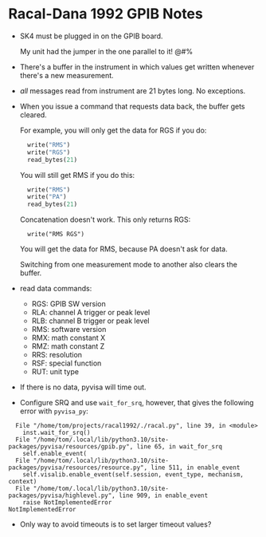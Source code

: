 # Racal-Dana 1992 GPIB Notes

* SK4 must be plugged in on the GPIB board.

  My unit had the jumper in the one parallel to it! @#$%!@$%

* There's a buffer in the instrument in which values get written whenever
  there's a new measurement.
* *all* messages read from instrument are 21 bytes long. No exceptions.
* When you issue a command that requests data back, the buffer
  gets cleared.

  For example, you will only get the data for RGS if you do:

  ```python
    write("RMS")
    write("RGS")
    read_bytes(21)
   ```

  You will still get RMS if you do this:

  ```python
    write("RMS")
    write("PA")
    read_bytes(21)
  ```

  Concatenation doesn't work. This only returns RGS:

  ```
	write("RMS RGS")
  ```

    You will get the data for RMS, because PA doesn't ask for data.

  Switching from one measurement mode to another also clears the
  buffer.

* read data commands:
  * RGS: GPIB SW version
  * RLA: channel A trigger or peak level
  * RLB: channel B trigger or peak level
  * RMS: software version
  * RMX: math constant X
  * RMZ: math constant Z
  * RRS: resolution
  * RSF: special function
  * RUT: unit type

* If there is no data, pyvisa will time out. 
* Configure SRQ and use `wait_for_srq`, however, that gives the
  following error with `pyvisa_py`:

```
  File "/home/tom/projects/racal1992/./racal.py", line 39, in <module>
    inst.wait_for_srq()
  File "/home/tom/.local/lib/python3.10/site-packages/pyvisa/resources/gpib.py", line 65, in wait_for_srq
    self.enable_event(
  File "/home/tom/.local/lib/python3.10/site-packages/pyvisa/resources/resource.py", line 511, in enable_event
    self.visalib.enable_event(self.session, event_type, mechanism, context)
  File "/home/tom/.local/lib/python3.10/site-packages/pyvisa/highlevel.py", line 909, in enable_event
    raise NotImplementedError
NotImplementedError
```

* Only way to avoid timeouts is to set larger timeout values?



